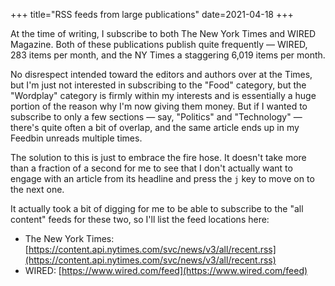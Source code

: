 +++
title="RSS feeds from large publications"
date=2021-04-18
+++

At the time of writing, I subscribe to both The New York Times and WIRED Magazine.  Both of these publications publish quite frequently — WIRED, 283 items per month, and the NY Times a staggering 6,019 items per month.

No disrespect intended toward the editors and authors over at the Times, but I'm just not interested in subscribing to the "Food" category, but the "Wordplay" category is firmly within my interests and is essentially a huge portion of the reason why I'm now giving them money.  But if I wanted to subscribe to only a few sections — say, "Politics" and "Technology" — there's quite often a bit of overlap, and the same article ends up in my Feedbin unreads multiple times.

The solution to this is just to embrace the fire hose.  It doesn't take more than a fraction of a second for me to see that I don't actually want to engage with an article from its headline and press the `j` key to move on to the next one.

It actually took a bit of digging for me to be able to subscribe to the "all content" feeds for these two, so I'll list the feed locations here:

* The New York Times:  [https://content.api.nytimes.com/svc/news/v3/all/recent.rss](https://content.api.nytimes.com/svc/news/v3/all/recent.rss)
* WIRED:  [https://www.wired.com/feed](https://www.wired.com/feed)
